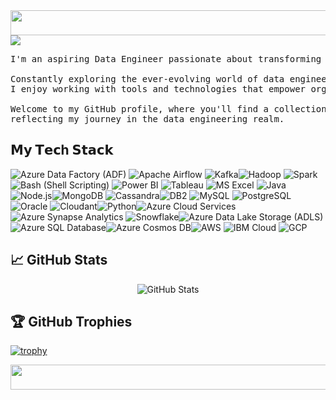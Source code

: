 

<img src="https://www.htmlcsscolor.com/preview/gallery/00FFF8.png" align="center" width="5000" height="40"/>
<img src="https://readme-typing-svg.demolab.com?font=Inconsolata&weight=500&size=70&duration=4000&pause=300&color=00F8FF&center=true&vCenter=true&multiline=true&repeat=false&random=false&width=1300&height=140&lines=Hi+,+I'm+Munna;" />
<pre>
I'm an aspiring Data Engineer passionate about transforming data into valuable insights. <br>
Constantly exploring the ever-evolving world of data engineering, <br>I enjoy working with tools and technologies that empower organizations to make data-driven decisions.<br>
Welcome to my GitHub profile, where you'll find a collection of projects and contributions <br>reflecting my journey in the data engineering realm.
</pre>

## 𝗠𝘆 𝗧𝗲𝗰h 𝗦𝘁𝗮𝗰𝗸
![Azure Data Factory (ADF)](https://img.shields.io/badge/-Azure%20Data%20Factory-0078D4?style=flat-square&logo=microsoft-azure&logoColor=white) ![Apache Airflow](https://img.shields.io/badge/-Apache%20Airflow-007A88?style=flat-square&logo=apache-airflow&logoColor=white) ![Kafka](https://img.shields.io/badge/-Kafka-231F20?style=flat-square&logo=apache-kafka&logoColor=white)![Hadoop](https://img.shields.io/badge/-Hadoop-327EBC?style=flat-square&logo=apache-hadoop&logoColor=white) ![Spark](https://img.shields.io/badge/-Spark-E25A1C?style=flat-square&logo=apache-spark&logoColor=white) ![Bash (Shell Scripting)](https://img.shields.io/badge/-Bash-4EAA25?style=flat-square&logo=gnu-bash&logoColor=white) ![Power BI](https://img.shields.io/badge/-Power%20BI-F2C811?style=flat-square&logo=power-bi&logoColor=black) ![Tableau](https://img.shields.io/badge/-Tableau-E97627?style=flat-square&logo=tableau&logoColor=white) ![MS Excel](https://img.shields.io/badge/-MS%20Excel-217346?style=flat-square&logo=microsoft-excel&logoColor=white) ![Java](https://img.shields.io/badge/-Java-007396?style=flat-square&logo=java&logoColor=white) ![Node.js](https://img.shields.io/badge/-Node.js-339933?style=flat-square&logo=node-dot-js&logoColor=white)![MongoDB](https://img.shields.io/badge/-MongoDB-47A248?style=flat-square&logo=mongodb&logoColor=white) ![Cassandra](https://img.shields.io/badge/-Cassandra-1287B1?style=flat-square&logo=apache-cassandra&logoColor=white)![DB2](https://img.shields.io/badge/-DB2-4EAA25?style=flat-square&logo=ibm&logoColor=white) ![MySQL](https://img.shields.io/badge/-MySQL-4479A1?style=flat-square&logo=mysql&logoColor=white) ![PostgreSQL](https://img.shields.io/badge/-PostgreSQL-336791?style=flat-square&logo=postgresql&logoColor=white) ![Oracle](https://img.shields.io/badge/-Oracle-F80000?style=flat-square&logo=oracle&logoColor=white) ![Cloudant](https://img.shields.io/badge/-Cloudant-44337A?style=flat-square&logo=apache-couchdb&logoColor=white)![Python](https://img.shields.io/badge/-Python-3776AB?style=flat-square&logo=python&logoColor=white)![Azure Cloud Services](https://img.shields.io/badge/-Azure-0089D6?style=flat-square&logo=microsoft-azure&logoColor=white)![Azure Synapse Analytics](https://img.shields.io/badge/-Azure%20Synapse%20Analytics-0078D4?style=flat-square&logo=microsoft-azure&logoColor=white) ![Snowflake](https://img.shields.io/badge/-Snowflake-2586BD?style=flat-square&logo=snowflake&logoColor=white)![Azure Data Lake Storage (ADLS)](https://img.shields.io/badge/-Azure%20Data%20Lake%20Storage-0085D1?style=flat-square&logo=microsoft-azure&logoColor=white)![Azure SQL Database](https://img.shields.io/badge/-Azure%20SQL%20Database-CC2927?style=flat-square&logo=microsoft-azure&logoColor=white)![Azure Cosmos DB](https://img.shields.io/badge/-Azure%20Cosmos%20DB-1675AA?style=flat-square&logo=microsoft-azure&logoColor=white)![AWS](https://img.shields.io/badge/-AWS-232F3E?style=flat-square&logo=amazon-aws&logoColor=white) ![IBM Cloud](https://img.shields.io/badge/-IBM%20Cloud-054ADA?style=flat-square&logo=ibm&logoColor=white) ![GCP](https://img.shields.io/badge/-GCP-4285F4?style=flat-square&logo=google-cloud&logoColor=white)

## 📈 GitHub Stats
<p align="center">
  <img src="https://github-readme-stats.vercel.app/api?username=munna710&show_icons=true&theme=radical" alt="GitHub Stats">
</p>

## 🏆 GitHub Trophies

[![trophy](https://github-profile-trophy.vercel.app/?username=munna710&theme=darkhub)](https://github.com/ryo-ma/github-profile-trophy)




<img src="https://www.htmlcsscolor.com/preview/gallery/00FFF8.png" align="center" width="5000" height="40"/>




